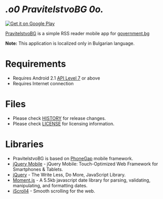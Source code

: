 _.o0 PravitelstvoBG 0o._
=========================

<a href="https://play.google.com/store/apps/details?id=net.vexelon.pravitelstvobg">
  <img alt="Get it on Google Play"
       src="https://developer.android.com/images/brand/bg_generic_rgb_wo_45.png" />
</a>

[PravitelstvoBG](https://play.google.com/store/apps/details?id=net.vexelon.pravitelstvobg) is a simple RSS reader mobile app for [government.bg](http://government.bg)

**Note:** This application is localized only in Bulgarian language.

# Requirements

  * Requires Android 2.1 [API Level 7](http://developer.android.com/about/versions/android-2.1.html) or above
  * Requires Internet connection

# Files

 * Please check [HISTORY](HISTORY) for release changes.
 * Please check [LICENSE](LICENSE) for licensing information.

# Libraries

  * PravitelstvoBG is based on [PhoneGap](http://phonegap.com/) mobile framework.
  * [jQuery Mobile](http://jquerymobile.com/) - jQuery Mobile: Touch-Optimized Web Framework for Smartphones & Tablets.
  * [jQuery](http://jquery.com/) - The Write Less, Do More, JavaScript Library.
  * [Moment.js](http://momentjs.com/) - A 5.5kb javascript date library for parsing, validating, manipulating, and formatting dates.
  * [iScroll4](http://cubiq.org/iscroll-4) - Smooth scrolling for the web.
  
